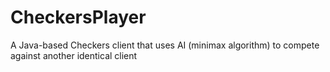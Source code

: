 # CheckersPlayer
A Java-based Checkers client that uses AI (minimax algorithm) to compete against another identical client
